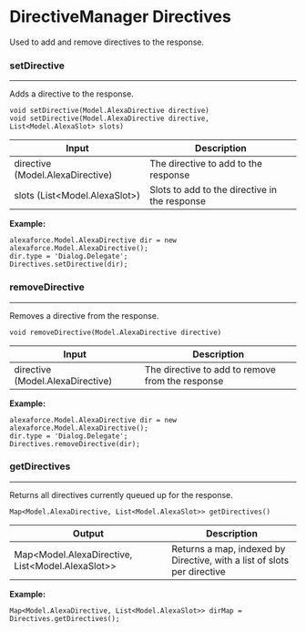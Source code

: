 # DirectiveManager Directives #

Used to add and remove directives to the response.

### setDirective ###
- - - -
Adds a directive to the response.

``` 
void setDirective(Model.AlexaDirective directive)
void setDirective(Model.AlexaDirective directive, List<Model.AlexaSlot> slots) 
```

Input                                | Description
-------------------------------------| ----------------------------------------------
directive (Model.AlexaDirective)     | The directive to add to the response
slots (List<Model.AlexaSlot>)        | Slots to add to the directive in the response

**Example:**
```
alexaforce.Model.AlexaDirective dir = new alexaforce.Model.AlexaDirective();
dir.type = 'Dialog.Delegate';
Directives.setDirective(dir);
```

### removeDirective ###
- - - -
Removes a directive from the response.

``` 
void removeDirective(Model.AlexaDirective directive)
```

Input                                | Description
-------------------------------------| -------------------------------------------------
directive (Model.AlexaDirective)     | The directive to add to remove from the response

**Example:**
```
alexaforce.Model.AlexaDirective dir = new alexaforce.Model.AlexaDirective();
dir.type = 'Dialog.Delegate';
Directives.removeDirective(dir);
```

### getDirectives ###
- - - -
Returns all directives currently queued up for the response.

``` 
Map<Model.AlexaDirective, List<Model.AlexaSlot>> getDirectives()
```

Output                                                | Description
----------------------------------------------------- | ------------------------------------------------------------------------
Map<Model.AlexaDirective, List<Model.AlexaSlot>>      | Returns a map, indexed by Directive, with a list of slots per directive

**Example:**
```
Map<Model.AlexaDirective, List<Model.AlexaSlot>> dirMap = Directives.getDirectives();
```




